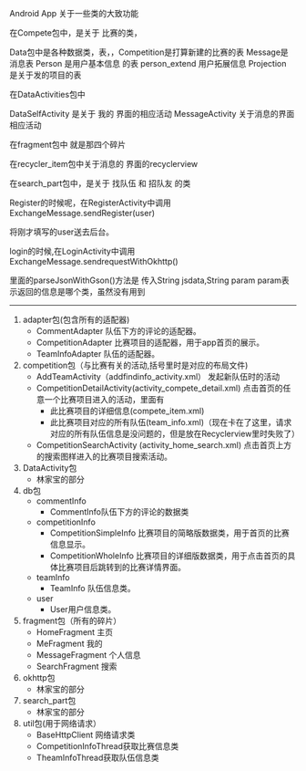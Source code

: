 Android App
关于一些类的大致功能

在Compete包中，是关于 比赛的类，

Data包中是各种数据类，表，，Competition是打算新建的比赛的表
Message是 消息表
Person 是用户基本信息 的表
person_extend 用户拓展信息
Projection 是关于发的项目的表


在DataActivities包中

DataSelfActivity  是关于 我的 界面的相应活动
MessageActivity  关于消息的界面相应活动


在fragment包中 就是那四个碎片

在recycler_item包中关于消息的 界面的recyclerview

在search_part包中，是关于 找队伍 和  招队友  的类

Register的时候呢，在RegisterActivity中调用 ExchangeMessage.sendRegister(user)

将刚才填写的user送去后台。

login的时候,在LoginActivity中调用ExchangeMessage.sendrequestWithOkhttp()

里面的parseJsonWithGson()方法是 传入String jsdata,String param  param表示返回的信息是哪个类，虽然没有用到
   

---
1. adapter包(包含所有的适配器)
   - CommentAdapter 队伍下方的评论的适配器。
   - CompetitionAdapter 比赛项目的适配器，用于app首页的展示。
   - TeamInfoAdapter 队伍的适配器。
2. competition包（与比赛有关的活动,括号里时是对应的布局文件)
   - AddTeamActivity（addfindinfo_activity.xml） 发起新队伍时的活动
   - CompetitionDetailActivity(activity_compete_detail.xml) 点击首页的任意一个比赛项目进入的活动，里面有
      - 此比赛项目的详细信息(compete_item.xml)
      - 此比赛项目对应的所有队伍(team_info.xml)（现在卡在了这里，请求对应的所有队伍信息是没问题的，但是放在Recyclerview里时失败了）
   - CompetitionSearchActivity (activity_home_search.xml) 点击首页上方的搜索图样进入的比赛项目搜索活动。
3. DataActivity包
   - 林家宝的部分
4. db包
   - commentInfo
      - CommentInfo队伍下方的评论的数据类
   - competitionInfo
      - CompetitionSimpleInfo 比赛项目的简略版数据类，用于首页的比赛信息显示。
      - CompetitionWholeInfo 比赛项目的详细版数据类，用于点击首页的具体比赛项目后跳转到的比赛详情界面。
   - teamInfo
      - TeamInfo 队伍信息类。
   - user
      - User用户信息类。
5. fragment包（所有的碎片）
   - HomeFragment 主页
   - MeFragment 我的
   - MessageFragment 个人信息
   - SearchFragment 搜索
6. okhttp包
   - 林家宝的部分
7. search_part包
   - 林家宝的部分
8. util包(用于网络请求）
   - BaseHttpClient 网络请求类
   - CompetitionInfoThread获取比赛信息类
   - TheamInfoThread获取队伍信息类
 




